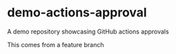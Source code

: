 # demo-actions-approval
A demo repository showcasing GitHub actions approvals

This comes from a feature branch
